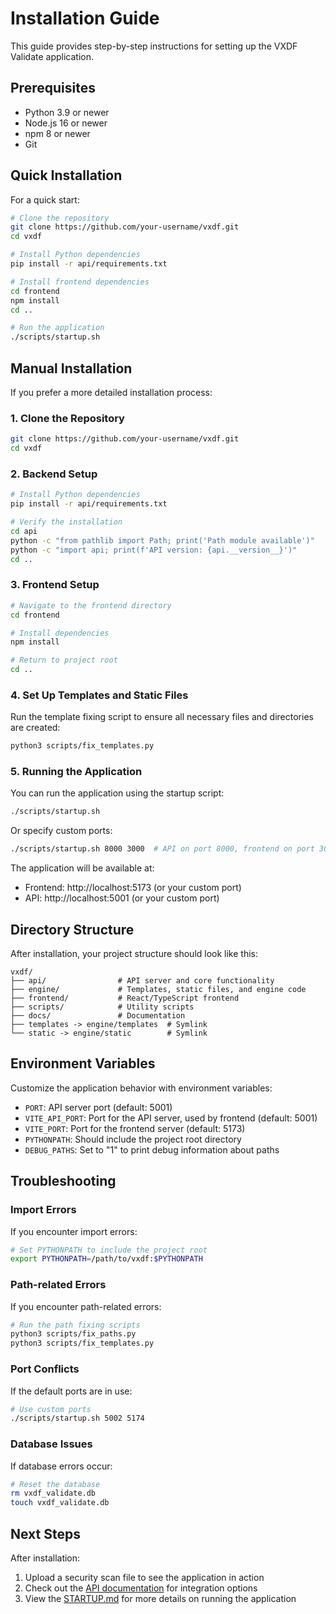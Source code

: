 # Installation Guide

This guide provides step-by-step instructions for setting up the VXDF Validate application.

## Prerequisites

- Python 3.9 or newer
- Node.js 16 or newer 
- npm 8 or newer
- Git

## Quick Installation

For a quick start:

```bash
# Clone the repository
git clone https://github.com/your-username/vxdf.git
cd vxdf

# Install Python dependencies
pip install -r api/requirements.txt

# Install frontend dependencies
cd frontend
npm install
cd ..

# Run the application
./scripts/startup.sh
```

## Manual Installation

If you prefer a more detailed installation process:

### 1. Clone the Repository

```bash
git clone https://github.com/your-username/vxdf.git
cd vxdf
```

### 2. Backend Setup

```bash
# Install Python dependencies
pip install -r api/requirements.txt

# Verify the installation
cd api
python -c "from pathlib import Path; print('Path module available')"
python -c "import api; print(f'API version: {api.__version__}')"
cd ..
```

### 3. Frontend Setup

```bash
# Navigate to the frontend directory
cd frontend

# Install dependencies
npm install

# Return to project root
cd ..
```

### 4. Set Up Templates and Static Files

Run the template fixing script to ensure all necessary files and directories are created:

```bash
python3 scripts/fix_templates.py
```

### 5. Running the Application

You can run the application using the startup script:

```bash
./scripts/startup.sh
```

Or specify custom ports:

```bash
./scripts/startup.sh 8000 3000  # API on port 8000, frontend on port 3000
```

The application will be available at:
- Frontend: http://localhost:5173 (or your custom port)
- API: http://localhost:5001 (or your custom port)

## Directory Structure

After installation, your project structure should look like this:

```
vxdf/
├── api/                # API server and core functionality
├── engine/             # Templates, static files, and engine code
├── frontend/           # React/TypeScript frontend
├── scripts/            # Utility scripts
├── docs/               # Documentation
├── templates -> engine/templates  # Symlink
└── static -> engine/static        # Symlink
```

## Environment Variables

Customize the application behavior with environment variables:

- `PORT`: API server port (default: 5001)
- `VITE_API_PORT`: Port for the API server, used by frontend (default: 5001)
- `VITE_PORT`: Port for the frontend server (default: 5173)
- `PYTHONPATH`: Should include the project root directory
- `DEBUG_PATHS`: Set to "1" to print debug information about paths

## Troubleshooting

### Import Errors

If you encounter import errors:
```bash
# Set PYTHONPATH to include the project root
export PYTHONPATH=/path/to/vxdf:$PYTHONPATH
```

### Path-related Errors

If you encounter path-related errors:
```bash
# Run the path fixing scripts
python3 scripts/fix_paths.py
python3 scripts/fix_templates.py
```

### Port Conflicts

If the default ports are in use:
```bash
# Use custom ports
./scripts/startup.sh 5002 5174
```

### Database Issues

If database errors occur:
```bash
# Reset the database
rm vxdf_validate.db
touch vxdf_validate.db
```

## Next Steps

After installation:
1. Upload a security scan file to see the application in action
2. Check out the [API documentation](docs/API.md) for integration options
3. View the [STARTUP.md](docs/STARTUP.md) for more details on running the application 